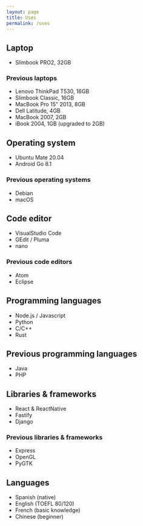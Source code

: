 ```yaml
---
layout: page
title: Uses
permalink: /uses
---
```


## Laptop

- Slimbook PRO2, 32GB

### Previous laptops

- Lenovo ThinkPad T530, 16GB
- Slimbook Classic, 16GB
- MacBook Pro 15" 2013, 8GB
- Dell Latitude, 4GB
- MacBook 2007, 2GB
- iBook 2004, 1GB (upgraded to 2GB)

## Operating system

- Ubuntu Mate 20.04
- Android Go 8.1

### Previous operating systems

- Debian
- macOS

## Code editor

- VisualStudio Code
- GEdit / Pluma
- nano

### Previous code editors

- Atom
- Eclipse

## Programming languages

- Node.js / Javascript
- Python
- C/C++
- Rust

## Previous programming languages

- Java
- PHP

## Libraries & frameworks

- React & ReactNative
- Fastify
- Django

### Previous libraries & frameworks

- Express
- OpenGL
- PyGTK

## Languages

- Spanish (native)
- English (TOEFL 80/120)
- French (basic knowledge)
- Chinese (beginner)
